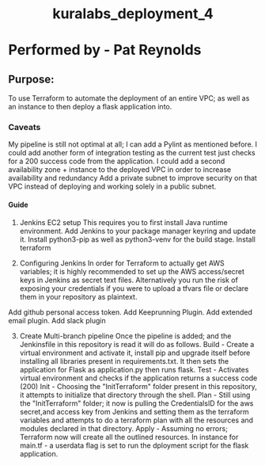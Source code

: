 <h1 align="center">kuralabs_deployment_4<h1> 
  
Performed by - Pat Reynolds

## Purpose:
To use Terraform to automate the deployment of an entire VPC; as well as an instance to then deploy a flask application into.

### Caveats
My pipeline is still not optimal at all; I can add a Pylint as mentioned before. I could add another form of integration testing as the current test just checks for a 200 success code from the application.
I could add a second availability zone + instance to the deployed VPC in order to increase availability and redundancy
Add a private subnet to improve security on that VPC instead of deploying and working solely in a public subnet.

#### Guide

1. Jenkins EC2 setup
This requires you to first install Java runtime environment. 
Add Jenkins to your package manager keyring and update it.
Install python3-pip as well as python3-venv for the build stage.
Install terraform

2.  Configuring Jenkins
In order for Terraform to actually get AWS variables; it is highly recommended to set up the AWS access/secret keys in Jenkins as secret text files. Alternatively you run the risk of exposing your credentials if you were to upload a tfvars file or declare them in your repository as plaintext.

Add github personal access token. Add Keeprunning Plugin. Add extended email plugin. Add slack plugin

3. Create Multi-branch pipeline
Once the pipeline is added; and the Jenkinsfile in this repository is read it will do as follows.
Build - Create a virtual environment and activate it, install pip and upgrade itself before installing all libraries present in requirements.txt. It then sets the application for Flask as application.py then runs flask.
Test - Activates virtual environment and checks if the application returns a success code (200)
Init - Choosing the "InitTerraform" folder present in this repository, it attempts to initialize that directory through the shell.
Plan - Still using the "InitTerraform" folder; it now is pulling the CredentialsID for the aws secret,and access key from Jenkins and setting them as the terraform variables and attempts to do a terraform plan with all the resources and modules declared in that directory.
Apply - Assuming no errors; Terraform now will create all the outlined resources. In instance for main.tf - a userdata flag is set to run the dployment script for the flask application.
